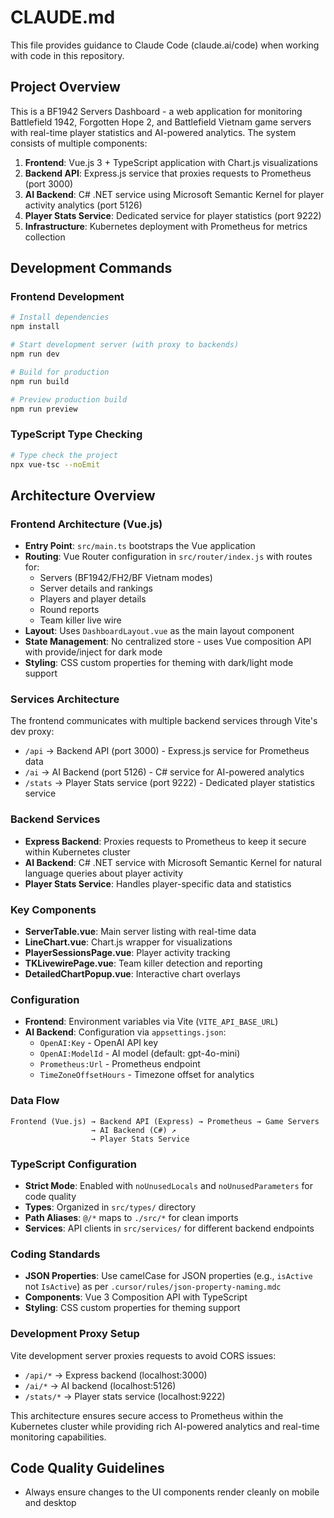 # CLAUDE.md

This file provides guidance to Claude Code (claude.ai/code) when working with code in this repository.

## Project Overview

This is a BF1942 Servers Dashboard - a web application for monitoring Battlefield 1942, Forgotten Hope 2, and Battlefield Vietnam game servers with real-time player statistics and AI-powered analytics. The system consists of multiple components:

1. **Frontend**: Vue.js 3 + TypeScript application with Chart.js visualizations
2. **Backend API**: Express.js service that proxies requests to Prometheus (port 3000)
3. **AI Backend**: C# .NET service using Microsoft Semantic Kernel for player activity analytics (port 5126) 
4. **Player Stats Service**: Dedicated service for player statistics (port 9222)
5. **Infrastructure**: Kubernetes deployment with Prometheus for metrics collection

## Development Commands

### Frontend Development
```bash
# Install dependencies
npm install

# Start development server (with proxy to backends)
npm run dev

# Build for production
npm run build

# Preview production build
npm run preview
```

### TypeScript Type Checking
```bash
# Type check the project
npx vue-tsc --noEmit
```

## Architecture Overview

### Frontend Architecture (Vue.js)
- **Entry Point**: `src/main.ts` bootstraps the Vue application
- **Routing**: Vue Router configuration in `src/router/index.js` with routes for:
  - Servers (BF1942/FH2/BF Vietnam modes)
  - Server details and rankings
  - Players and player details
  - Round reports
  - Team killer live wire
- **Layout**: Uses `DashboardLayout.vue` as the main layout component
- **State Management**: No centralized store - uses Vue composition API with provide/inject for dark mode
- **Styling**: CSS custom properties for theming with dark/light mode support

### Services Architecture
The frontend communicates with multiple backend services through Vite's dev proxy:
- `/api` → Backend API (port 3000) - Express.js service for Prometheus data
- `/ai` → AI Backend (port 5126) - C# service for AI-powered analytics
- `/stats` → Player Stats service (port 9222) - Dedicated player statistics service

### Backend Services
- **Express Backend**: Proxies requests to Prometheus to keep it secure within Kubernetes cluster
- **AI Backend**: C# .NET service with Microsoft Semantic Kernel for natural language queries about player activity
- **Player Stats Service**: Handles player-specific data and statistics

### Key Components
- **ServerTable.vue**: Main server listing with real-time data
- **LineChart.vue**: Chart.js wrapper for visualizations
- **PlayerSessionsPage.vue**: Player activity tracking
- **TKLivewirePage.vue**: Team killer detection and reporting
- **DetailedChartPopup.vue**: Interactive chart overlays

### Configuration
- **Frontend**: Environment variables via Vite (`VITE_API_BASE_URL`)
- **AI Backend**: Configuration via `appsettings.json`:
  - `OpenAI:Key` - OpenAI API key
  - `OpenAI:ModelId` - AI model (default: gpt-4o-mini)
  - `Prometheus:Url` - Prometheus endpoint
  - `TimeZoneOffsetHours` - Timezone offset for analytics

### Data Flow
```
Frontend (Vue.js) → Backend API (Express) → Prometheus → Game Servers
                  → AI Backend (C#) ↗
                  → Player Stats Service
```

### TypeScript Configuration
- **Strict Mode**: Enabled with `noUnusedLocals` and `noUnusedParameters` for code quality
- **Types**: Organized in `src/types/` directory
- **Path Aliases**: `@/*` maps to `./src/*` for clean imports
- **Services**: API clients in `src/services/` for different backend endpoints

### Coding Standards
- **JSON Properties**: Use camelCase for JSON properties (e.g., `isActive` not `IsActive`) as per `.cursor/rules/json-property-naming.mdc`
- **Components**: Vue 3 Composition API with TypeScript
- **Styling**: CSS custom properties for theming support

### Development Proxy Setup
Vite development server proxies requests to avoid CORS issues:
- `/api/*` → Express backend (localhost:3000)
- `/ai/*` → AI backend (localhost:5126) 
- `/stats/*` → Player stats service (localhost:9222)

This architecture ensures secure access to Prometheus within the Kubernetes cluster while providing rich AI-powered analytics and real-time monitoring capabilities.

## Code Quality Guidelines

- Always ensure changes to the UI components render cleanly on mobile and desktop